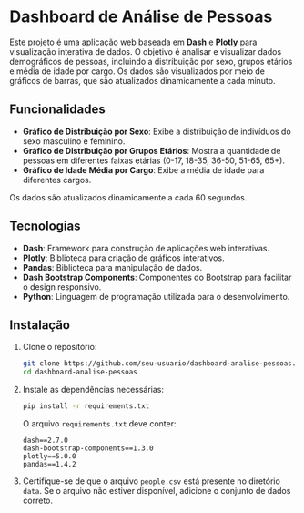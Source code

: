 # Dashboard de Análise de Pessoas

Este projeto é uma aplicação web baseada em **Dash** e **Plotly** para visualização interativa de dados. O objetivo é analisar e visualizar dados demográficos de pessoas, incluindo a distribuição por sexo, grupos etários e média de idade por cargo. Os dados são visualizados por meio de gráficos de barras, que são atualizados dinamicamente a cada minuto.

## Funcionalidades

- **Gráfico de Distribuição por Sexo**: Exibe a distribuição de indivíduos do sexo masculino e feminino.
- **Gráfico de Distribuição por Grupos Etários**: Mostra a quantidade de pessoas em diferentes faixas etárias (0-17, 18-35, 36-50, 51-65, 65+).
- **Gráfico de Idade Média por Cargo**: Exibe a média de idade para diferentes cargos.

Os dados são atualizados dinamicamente a cada 60 segundos.

## Tecnologias

- **Dash**: Framework para construção de aplicações web interativas.
- **Plotly**: Biblioteca para criação de gráficos interativos.
- **Pandas**: Biblioteca para manipulação de dados.
- **Dash Bootstrap Components**: Componentes do Bootstrap para facilitar o design responsivo.
- **Python**: Linguagem de programação utilizada para o desenvolvimento.

## Instalação

1. Clone o repositório:
    ```bash
    git clone https://github.com/seu-usuario/dashboard-analise-pessoas.git
    cd dashboard-analise-pessoas
    ```

2. Instale as dependências necessárias:
    ```bash
    pip install -r requirements.txt
    ```

    O arquivo `requirements.txt` deve conter:
    ```
    dash==2.7.0
    dash-bootstrap-components==1.3.0
    plotly==5.0.0
    pandas==1.4.2
    ```

3. Certifique-se de que o arquivo `people.csv` está presente no diretório `data`. Se o arquivo não estiver disponível, adicione o conjunto de dados correto.
